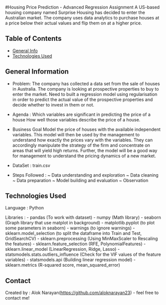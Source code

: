 #Housing Price Prediction - Advanced Regression Assignment
A US-based housing company named Surprise Housing has decided to enter the Australian market.
The company uses data analytics to purchase houses at a price below their actual values and flip them on at a higher price.

## Table of Contents
* [General Info](#general-information)
* [Technologies Used](#technologies-used)

## General Information
- Problem:
		The company has collected a data set from the sale of houses in Australia.
		The company is looking at prospective properties to buy to enter the market. 
		Need to built a regression model using regularisation in order to predict the actual value of the prospective properties and decide whether to invest in them or not.
		
- Agenda :
		Which variables are significant in predicting the price of a house
		How well those variables describe the price of a house.

- Business Goal
		Model the price of houses with the available independent variables. This model will then be used by the management to understand how exactly the prices vary with the variables. They can accordingly manipulate the strategy of the firm and concentrate on areas that will yield high returns. Further, the model will be a good way for management to understand the pricing dynamics of a new market.
	
- DataSet : 
		train.csv

- Steps Followed : 
		~ Data understanding and exploration
		~ Data cleaning
		~ Data preparation
		~ Model building and evaluation
		~ Observation


## Technologies Used
Language : Python 

Libraries : 
      - pandas (To work with dataset)
      - numpy (Math library)
      - seaborn (Graph library that use matplot in background)
      - matplotlib.pyplot (to plot some parameters in seaborn)
      - warnings (to ignore warnings)
	  - sklearn.model_selection (to split the dataframe into Train and Test, GridSearchCV)
	  - sklearn.preprocessing (Using MinMaxScaler to Rescaling the features)
	  - sklearn.feature_selection (RFE, PolynomialFeatures)
	  - sklearn.linear_model (LinearRegression, Ridge, Lasso)
	  - statsmodels.stats.outliers_influence (Check for the VIF values of the feature variables)
	  - statsmodels.api (Building linear regression model)
	  - sklearn.metrics (R-squared score, mean_squared_error)
	  

## Contact
Created by :
        Alok Narayan(https://github.com/aloknarayan23)
		            - feel free to contact me!